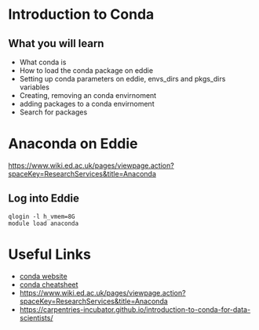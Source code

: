 # Introduction to Conda


## What you will learn

* What conda is
* How to load the conda package on eddie
* Setting up conda parameters on eddie, envs_dirs and pkgs_dirs variables
* Creating, removing an conda envirnoment
* adding packages to a conda envirnoment
* Search for packages


# Anaconda on Eddie

https://www.wiki.ed.ac.uk/pages/viewpage.action?spaceKey=ResearchServices&title=Anaconda

## Log into Eddie

```
qlogin -l h_vmem=8G
module load anaconda

```


# Useful Links

* [conda website](https://docs.conda.io/en/latest/)
* [conda cheatsheet](file:///Users/ggrimes2/Downloads/conda-cheatsheet%20(1).pdf)
* https://www.wiki.ed.ac.uk/pages/viewpage.action?spaceKey=ResearchServices&title=Anaconda
* https://carpentries-incubator.github.io/introduction-to-conda-for-data-scientists/

